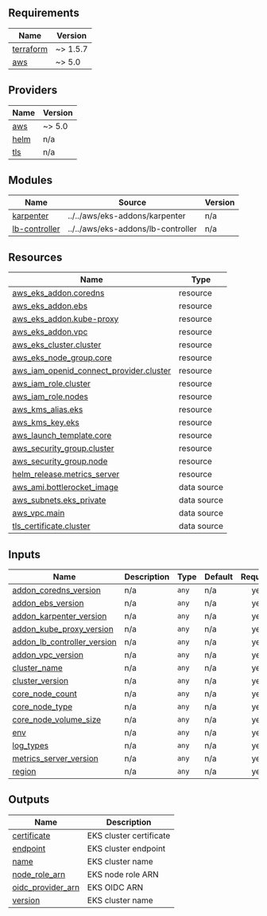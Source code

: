 <!-- BEGIN_TF_DOCS -->
## Requirements

| Name | Version |
|------|---------|
| <a name="requirement_terraform"></a> [terraform](#requirement\_terraform) | ~> 1.5.7 |
| <a name="requirement_aws"></a> [aws](#requirement\_aws) | ~> 5.0 |

## Providers

| Name | Version |
|------|---------|
| <a name="provider_aws"></a> [aws](#provider\_aws) | ~> 5.0 |
| <a name="provider_helm"></a> [helm](#provider\_helm) | n/a |
| <a name="provider_tls"></a> [tls](#provider\_tls) | n/a |

## Modules

| Name | Source | Version |
|------|--------|---------|
| <a name="module_karpenter"></a> [karpenter](#module\_karpenter) | ../../aws/eks-addons/karpenter | n/a |
| <a name="module_lb-controller"></a> [lb-controller](#module\_lb-controller) | ../../aws/eks-addons/lb-controller | n/a |

## Resources

| Name | Type |
|------|------|
| [aws_eks_addon.coredns](https://registry.terraform.io/providers/hashicorp/aws/latest/docs/resources/eks_addon) | resource |
| [aws_eks_addon.ebs](https://registry.terraform.io/providers/hashicorp/aws/latest/docs/resources/eks_addon) | resource |
| [aws_eks_addon.kube-proxy](https://registry.terraform.io/providers/hashicorp/aws/latest/docs/resources/eks_addon) | resource |
| [aws_eks_addon.vpc](https://registry.terraform.io/providers/hashicorp/aws/latest/docs/resources/eks_addon) | resource |
| [aws_eks_cluster.cluster](https://registry.terraform.io/providers/hashicorp/aws/latest/docs/resources/eks_cluster) | resource |
| [aws_eks_node_group.core](https://registry.terraform.io/providers/hashicorp/aws/latest/docs/resources/eks_node_group) | resource |
| [aws_iam_openid_connect_provider.cluster](https://registry.terraform.io/providers/hashicorp/aws/latest/docs/resources/iam_openid_connect_provider) | resource |
| [aws_iam_role.cluster](https://registry.terraform.io/providers/hashicorp/aws/latest/docs/resources/iam_role) | resource |
| [aws_iam_role.nodes](https://registry.terraform.io/providers/hashicorp/aws/latest/docs/resources/iam_role) | resource |
| [aws_kms_alias.eks](https://registry.terraform.io/providers/hashicorp/aws/latest/docs/resources/kms_alias) | resource |
| [aws_kms_key.eks](https://registry.terraform.io/providers/hashicorp/aws/latest/docs/resources/kms_key) | resource |
| [aws_launch_template.core](https://registry.terraform.io/providers/hashicorp/aws/latest/docs/resources/launch_template) | resource |
| [aws_security_group.cluster](https://registry.terraform.io/providers/hashicorp/aws/latest/docs/resources/security_group) | resource |
| [aws_security_group.node](https://registry.terraform.io/providers/hashicorp/aws/latest/docs/resources/security_group) | resource |
| [helm_release.metrics_server](https://registry.terraform.io/providers/hashicorp/helm/latest/docs/resources/release) | resource |
| [aws_ami.bottlerocket_image](https://registry.terraform.io/providers/hashicorp/aws/latest/docs/data-sources/ami) | data source |
| [aws_subnets.eks_private](https://registry.terraform.io/providers/hashicorp/aws/latest/docs/data-sources/subnets) | data source |
| [aws_vpc.main](https://registry.terraform.io/providers/hashicorp/aws/latest/docs/data-sources/vpc) | data source |
| [tls_certificate.cluster](https://registry.terraform.io/providers/hashicorp/tls/latest/docs/data-sources/certificate) | data source |

## Inputs

| Name | Description | Type | Default | Required |
|------|-------------|------|---------|:--------:|
| <a name="input_addon_coredns_version"></a> [addon\_coredns\_version](#input\_addon\_coredns\_version) | n/a | `any` | n/a | yes |
| <a name="input_addon_ebs_version"></a> [addon\_ebs\_version](#input\_addon\_ebs\_version) | n/a | `any` | n/a | yes |
| <a name="input_addon_karpenter_version"></a> [addon\_karpenter\_version](#input\_addon\_karpenter\_version) | n/a | `any` | n/a | yes |
| <a name="input_addon_kube_proxy_version"></a> [addon\_kube\_proxy\_version](#input\_addon\_kube\_proxy\_version) | n/a | `any` | n/a | yes |
| <a name="input_addon_lb_controller_version"></a> [addon\_lb\_controller\_version](#input\_addon\_lb\_controller\_version) | n/a | `any` | n/a | yes |
| <a name="input_addon_vpc_version"></a> [addon\_vpc\_version](#input\_addon\_vpc\_version) | n/a | `any` | n/a | yes |
| <a name="input_cluster_name"></a> [cluster\_name](#input\_cluster\_name) | n/a | `any` | n/a | yes |
| <a name="input_cluster_version"></a> [cluster\_version](#input\_cluster\_version) | n/a | `any` | n/a | yes |
| <a name="input_core_node_count"></a> [core\_node\_count](#input\_core\_node\_count) | n/a | `any` | n/a | yes |
| <a name="input_core_node_type"></a> [core\_node\_type](#input\_core\_node\_type) | n/a | `any` | n/a | yes |
| <a name="input_core_node_volume_size"></a> [core\_node\_volume\_size](#input\_core\_node\_volume\_size) | n/a | `any` | n/a | yes |
| <a name="input_env"></a> [env](#input\_env) | n/a | `any` | n/a | yes |
| <a name="input_log_types"></a> [log\_types](#input\_log\_types) | n/a | `any` | n/a | yes |
| <a name="input_metrics_server_version"></a> [metrics\_server\_version](#input\_metrics\_server\_version) | n/a | `any` | n/a | yes |
| <a name="input_region"></a> [region](#input\_region) | n/a | `any` | n/a | yes |

## Outputs

| Name | Description |
|------|-------------|
| <a name="output_certificate"></a> [certificate](#output\_certificate) | EKS cluster certificate |
| <a name="output_endpoint"></a> [endpoint](#output\_endpoint) | EKS cluster endpoint |
| <a name="output_name"></a> [name](#output\_name) | EKS cluster name |
| <a name="output_node_role_arn"></a> [node\_role\_arn](#output\_node\_role\_arn) | EKS node role ARN |
| <a name="output_oidc_provider_arn"></a> [oidc\_provider\_arn](#output\_oidc\_provider\_arn) | EKS OIDC ARN |
| <a name="output_version"></a> [version](#output\_version) | EKS cluster name |
<!-- END_TF_DOCS -->